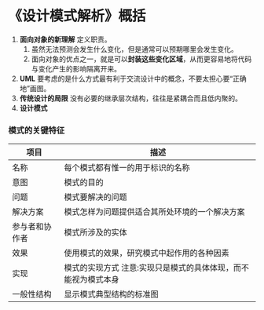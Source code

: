 # 《设计模式解析》概括

1. **面向对象的新理解**  定义职责。
   1. 虽然无法预测会发生什么变化，但是通常可以预期哪里会发生变化。
   2. 面向对象的优点之一，就是可以**封装这些变化区域**，从而更容易地将代码与变化产生的影响隔离开来。
2. **UML** 要考虑的是什么方式最有利于交流设计中的概念，不要太担心要“正确地”画图。
3. **传统设计的局限**  没有必要的继承层次结构，往往是紧耦合而且低内聚的。
4. **设计模式**

### 模式的关键特征

| 项目           | 描述                                                         |
| -------------- | ------------------------------------------------------------ |
| 名称           | 每个模式都有惟一的用于标识的名称                             |
| 意图           | 模式的目的                                                   |
| 问题           | 模式要解决的问题                                             |
| 解决方案       | 模式怎样为问题提供适合其所处环境的一个解决方案               |
| 参与者和协作者 | 模式所涉及的实体                                             |
| 效果           | 使用模式的效果，研究模式中起作用的各种因素                   |
| 实现           | 模式的实现方式 注意:实现只是模式的具体体现，而不能视为模式本身 |
| 一般性结构     | 显示模式典型结构的标准图                                     |

